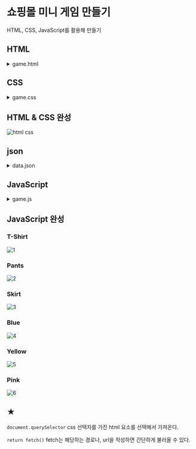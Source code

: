 # 쇼핑몰 미니 게임 만들기
HTML, CSS, JavaScript를 활용해 만들기

## HTML
<details>
<summary>game.html</summary>
<div markdown="1">

```
<body>
    <!-- Logo -->
    <img src="imgs/logo.png" alt="Logo" class="logo" />

    <!-- Buttons -->
    <section class="buttons">
      <button class="btn">
        <img
          src="imgs/blue_t.png"
          alt="tshirt"
          class="imgBtn"
          data-key="type"
          data-value="tshirt"
        />
      </button>
      <button class="btn">
        <img
          src="imgs/blue_p.png"
          alt="pants"
          class="imgBtn"
          data-key="type"
          data-value="pants"
        />
      </button>
      <button class="btn">
        <img
          src="imgs/blue_s.png"
          alt="skirt"
          class="imgBtn"
          data-key="type"
          data-value="skirt"
        />
      </button>
      <button class="btn colorBtn blue" data-key="color" data-value="blue">
        Blue
      </button>
      <button class="btn colorBtn yellow" data-key="color" data-value="yellow">
        Yellow
      </button>
      <button class="btn colorBtn pink" data-key="color" data-value="pink">
        Pink
      </button>
    </section>

    <!-- Items -->
    <ul class="items">
        <!-- items는 game.js의 createHTMLString 함수에서 받는다. -->
    </ul>
  </body>
```
</div>
</details>

## CSS
<details>
<summary>game.css</summary>
<div markdown="1">

```
:root {
    /* color */
    --color-black: #3f454d;
    --color-white: #ffffff;
    --color-blue: #3b88c3;
    --color-yellow: #fbbe28;
    --color-pink: #fd7f84;
    --color-light-grey: #dfdfdf;
  
    /* size */
    --base-space: 8px;
    --size-button: 60px;
    --size-border: 4px;
    --size-thumbnail: 50px;
    --font-size: 18px;
  
    /* annimation */
    --animation: 300ms;
  }

/* body */
  body {
    height: 100vh;
    background-color: var(--color-black);
    display: flex;
    flex-direction: column;
    justify-content: center;
    align-items: center;
  }

/* logo */
  .logo {
    cursor: pointer;
    transition: transform var(--animation) ease;
  }

/* button */
  .btn {
    background-color: transparent;
    border: none;
    outline: none;
    cursor: pointer;
    transition: transform var(--animation) ease;
    margin-right: var(--base-space);
  }
  
  .btn:hover,
  .logo:hover {
    transform: scale(1.1);
  }
  
  .buttons {
    display: flex;
    align-items: center;
  }
  
  .imgBtn {
    width: var(--size-button);
    height: var(--size-button);
  }
  
  .colorBtn {
    font-size: var(--font-size);
    padding: calc(var(--base-space) * 2);
    border-radius: var(--size-border);
  }
  
  .blue {
    background-color: var(--color-blue);
  }
  
  .yellow {
    background-color: var(--color-yellow);
  }
  
  .pink {
    background-color: var(--color-pink);
  }

/* items */
  .items {
    width: 60%;
    height: 60%;
    list-style: none;
    padding-left: 0;
  }
  
  .item {
    background-color: var(--color-white);
    display: flex;
    align-items: center;
    padding: var(--base-space);
    margin-bottom: var(--base-space);
  }
  
  .item.invisible {
    background-color: var(--color-white);
    display: none;
  }
  
  .item__thumbnail {
    width: var(--size-thumbnail);
    height: var(--size-thumbnail);
  }
  
  .item__description {
    margin-left: var(--base-space);
    font-size: var(--font-size);
  }
  
```
</div>
</details>

## HTML & CSS 완성
![html css](https://user-images.githubusercontent.com/73509513/159412737-9ffc5700-234d-43e4-a291-ec7880ba73cc.PNG)

## json
<details>
<summary>data.json</summary>
<div markdown="1">

```
{
    "items": [
        {
            "type": "tshirt", 
            "gender": "male", 
            "size": "large", 
            "color": "blue", 
            "image": "imgs/blue_t.png"
        },
        {
            "type": "skirt", 
            "gender": "female", 
            "size": "small", 
            "color": "blue", 
            "image": "imgs/blue_s.png"
        },
        {
            "type": "pants", 
            "gender": "male", 
            "size": "large", 
            "color": "blue", 
            "image": "imgs/blue_p.png"
        },

        {
            "type": "tshirt", 
            "gender": "female", 
            "size": "small", 
            "color": "pink", 
            "image": "imgs/pink_t.png"
        },
        {
            "type": "skirt", 
            "gender": "female", 
            "size": "large", 
            "color": "pink", 
            "image": "imgs/pink_s.png"
        },
        {
            "type": "pants", 
            "gender": "male", 
            "size": "large", 
            "color": "pink", 
            "image": "imgs/pink_p.png"
        },

        {
            "type": "tshirt", 
            "gender": "female", 
            "size": "small", 
            "color": "yellow", 
            "image": "imgs/yellow_t.png"
        },
        {
            "type": "skirt", 
            "gender": "female", 
            "size": "small", 
            "color": "yellow", 
            "image": "imgs/yellow_s.png"
        },
        {
            "type": "pants", 
            "gender": "male", 
            "size": "large", 
            "color": "yellow", 
            "image": "imgs/yellow_p.png"
        }
    ]
}
```

</div>
</details>

## JavaScript
<details>
<summary>game.js</summary>
<div markdown="1">

```
'use strict'

// JSON 파일에서 items 목록 가져오기
function loadItems() {
    return fetch('data/data.json')
    .then(response => response.json())
    .then(json => json.items);
}
// fetch는 해당하는 경로나, url을 작성하면 간단하게 불러올 수 있다.
// data.json 호출

// items 목록 업데이트
function displayItems(items) {
    const container = document.querySelector('.items');
    container.innerHTML = items.map(item => createHTMLString(item)).join('');
}
// items를 html에 표시


// 가져온 items 목록을 html로 만들기
function createHTMLString(item) {
    return `
        <li class="item">
            <img src="${item.image}" alt="${item.type}" class="item__thumbnail" />
            <span class="item__description">${item.gender}, ${item.size}</span>
        </li>
    `;
}

// 이벤트 함수 만들기
function setEventListeners(items) {
    const logo = document.querySelector('.logo');
    const buttons = document.querySelector('.buttons');
    // document.querySelector: css 선택자를 가진 html 요소를 선택해서 가져온다.

    logo.addEventListener('click', () => displayItems(items));
    buttons.addEventListener('click', event => onButtonClick(event, items));
    // 클릭시 displayItems, onButtonClick 호출
}

// 버튼을 눌렀을 때 이벤트 발생
function onButtonClick(event, items) {
    const dataset = event.target.dataset;
    const key = dataset.key;
    const value = dataset.value;
    // html의 버튼들의 data-key, data-value 받음

    if(key == null || value == null) {
        return;
    }
    // key와 value의 값이 없으면 중단

    const filtered = items.filter(item => item[key] === value);
    displayItems(filtered);
    // item[key]와 value가 똑같은 것만 골라서 displayItems에 표시
}

// main
loadItems()
    .then(items => {
        console.log(items);               
        displayItems(items);
        setEventListeners(items)
    })
.catch(console.log)
// loadItems()는 data.json에 있는 데이터를 읽어와서 items을 전달, promise로 리턴하도록 작성
// items를 동적으로 받아와서 promise로 전달, 성공적으로 값을 전달해주면 html에 items를 보여주고,
// setEventListeners를 이용해서 blue, yellow, pink 버튼을 눌렀을때 필터링 된다.

```

</div>
</details>

## JavaScript 완성

### T-Shirt
![1](https://user-images.githubusercontent.com/73509513/160037759-ca111bf1-6dac-4d14-9f15-d600bd6fc5be.PNG)

### Pants
![2](https://user-images.githubusercontent.com/73509513/160037762-d8a7bf1e-ecb0-4b7a-bc6f-cfc71b77af92.PNG)

### Skirt
![3](https://user-images.githubusercontent.com/73509513/160037773-0301988c-e647-4b13-8c2e-0fecc40379df.PNG)

### Blue
![4](https://user-images.githubusercontent.com/73509513/160037777-a61e52a4-559b-4136-9680-87a49beb58e0.PNG)

### Yellow
![5](https://user-images.githubusercontent.com/73509513/160037784-2fa5485d-607d-4b5b-b717-f844367efcaa.PNG)

### Pink
![6](https://user-images.githubusercontent.com/73509513/160037792-57afb775-beb9-4dbc-9885-66051431890f.PNG)

## ★
`document.querySelector`
css 선택자를 가진 html 요소를 선택해서 가져온다.  

`return fetch()`
fetch는 해당하는 경로나, url을 작성하면 간단하게 불러올 수 있다.  
